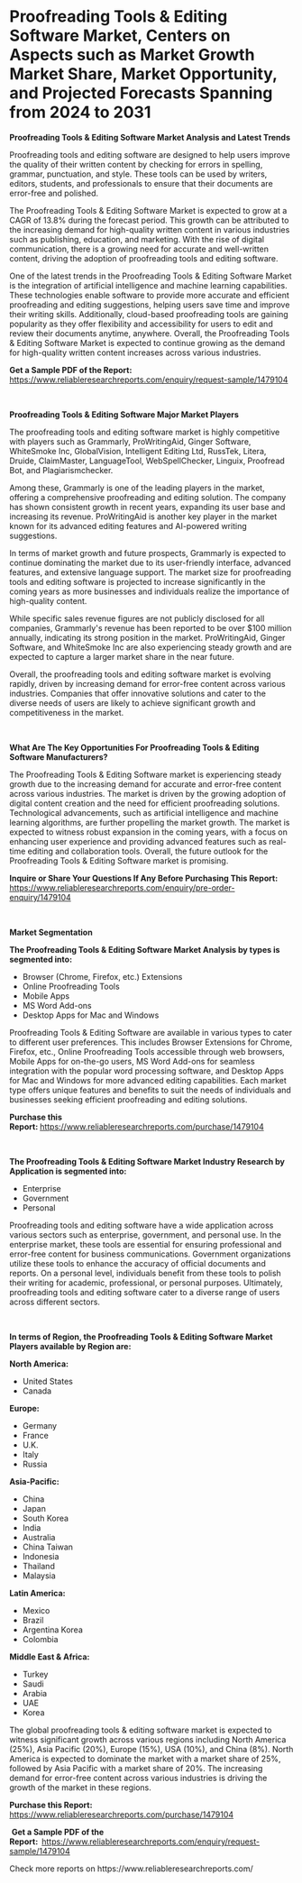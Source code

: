 <p><h1>Proofreading Tools & Editing Software Market, Centers on Aspects such as Market Growth Market Share, Market Opportunity, and Projected Forecasts Spanning from 2024 to 2031</h1></p><p><strong>Proofreading Tools & Editing Software Market Analysis and Latest Trends</strong></p>
<p><p>Proofreading tools and editing software are designed to help users improve the quality of their written content by checking for errors in spelling, grammar, punctuation, and style. These tools can be used by writers, editors, students, and professionals to ensure that their documents are error-free and polished.</p><p>The Proofreading Tools & Editing Software Market is expected to grow at a CAGR of 13.8% during the forecast period. This growth can be attributed to the increasing demand for high-quality written content in various industries such as publishing, education, and marketing. With the rise of digital communication, there is a growing need for accurate and well-written content, driving the adoption of proofreading tools and editing software.</p><p>One of the latest trends in the Proofreading Tools & Editing Software Market is the integration of artificial intelligence and machine learning capabilities. These technologies enable software to provide more accurate and efficient proofreading and editing suggestions, helping users save time and improve their writing skills. Additionally, cloud-based proofreading tools are gaining popularity as they offer flexibility and accessibility for users to edit and review their documents anytime, anywhere. Overall, the Proofreading Tools & Editing Software Market is expected to continue growing as the demand for high-quality written content increases across various industries.</p></p>
<p><strong>Get a Sample PDF of the Report:&nbsp;</strong> <a href="https://www.reliableresearchreports.com/enquiry/request-sample/1479104">https://www.reliableresearchreports.com/enquiry/request-sample/1479104</a></p>
<p>&nbsp;</p>
<p><strong>Proofreading Tools & Editing Software Major Market Players</strong></p>
<p><p>The proofreading tools and editing software market is highly competitive with players such as Grammarly, ProWritingAid, Ginger Software, WhiteSmoke Inc, GlobalVision, Intelligent Editing Ltd, RussTek, Litera, Druide, ClaimMaster, LanguageTool, WebSpellChecker, Linguix, Proofread Bot, and Plagiarismchecker. </p><p>Among these, Grammarly is one of the leading players in the market, offering a comprehensive proofreading and editing solution. The company has shown consistent growth in recent years, expanding its user base and increasing its revenue. ProWritingAid is another key player in the market known for its advanced editing features and AI-powered writing suggestions. </p><p>In terms of market growth and future prospects, Grammarly is expected to continue dominating the market due to its user-friendly interface, advanced features, and extensive language support. The market size for proofreading tools and editing software is projected to increase significantly in the coming years as more businesses and individuals realize the importance of high-quality content.</p><p>While specific sales revenue figures are not publicly disclosed for all companies, Grammarly's revenue has been reported to be over $100 million annually, indicating its strong position in the market. ProWritingAid, Ginger Software, and WhiteSmoke Inc are also experiencing steady growth and are expected to capture a larger market share in the near future.</p><p>Overall, the proofreading tools and editing software market is evolving rapidly, driven by increasing demand for error-free content across various industries. Companies that offer innovative solutions and cater to the diverse needs of users are likely to achieve significant growth and competitiveness in the market.</p></p>
<p>&nbsp;</p>
<p><strong>What Are The Key Opportunities For Proofreading Tools & Editing Software Manufacturers?</strong></p>
<p><p>The Proofreading Tools & Editing Software market is experiencing steady growth due to the increasing demand for accurate and error-free content across various industries. The market is driven by the growing adoption of digital content creation and the need for efficient proofreading solutions. Technological advancements, such as artificial intelligence and machine learning algorithms, are further propelling the market growth. The market is expected to witness robust expansion in the coming years, with a focus on enhancing user experience and providing advanced features such as real-time editing and collaboration tools. Overall, the future outlook for the Proofreading Tools & Editing Software market is promising.</p></p>
<p><strong>Inquire or Share Your Questions If Any Before Purchasing This Report:</strong> <a href="https://www.reliableresearchreports.com/enquiry/pre-order-enquiry/1479104">https://www.reliableresearchreports.com/enquiry/pre-order-enquiry/1479104</a></p>
<p>&nbsp;</p>
<p><strong>Market Segmentation</strong></p>
<p><strong>The Proofreading Tools & Editing Software Market Analysis by types is segmented into:</strong></p>
<p><ul><li>Browser (Chrome, Firefox, etc.) Extensions</li><li>Online Proofreading Tools</li><li>Mobile Apps</li><li>MS Word Add-ons</li><li>Desktop Apps for Mac and Windows</li></ul></p>
<p><p>Proofreading Tools & Editing Software are available in various types to cater to different user preferences. This includes Browser Extensions for Chrome, Firefox, etc., Online Proofreading Tools accessible through web browsers, Mobile Apps for on-the-go users, MS Word Add-ons for seamless integration with the popular word processing software, and Desktop Apps for Mac and Windows for more advanced editing capabilities. Each market type offers unique features and benefits to suit the needs of individuals and businesses seeking efficient proofreading and editing solutions.</p></p>
<p><strong>Purchase this Report:&nbsp;</strong><a href="https://www.reliableresearchreports.com/purchase/1479104">https://www.reliableresearchreports.com/purchase/1479104</a></p>
<p>&nbsp;</p>
<p><strong>The Proofreading Tools & Editing Software Market Industry Research by Application is segmented into:</strong></p>
<p><ul><li>Enterprise</li><li>Government</li><li>Personal</li></ul></p>
<p><p>Proofreading tools and editing software have a wide application across various sectors such as enterprise, government, and personal use. In the enterprise market, these tools are essential for ensuring professional and error-free content for business communications. Government organizations utilize these tools to enhance the accuracy of official documents and reports. On a personal level, individuals benefit from these tools to polish their writing for academic, professional, or personal purposes. Ultimately, proofreading tools and editing software cater to a diverse range of users across different sectors.</p></p>
<p>&nbsp;</p>
<p><strong>In terms of Region, the Proofreading Tools & Editing Software Market Players available by Region are:</strong></p>
<p>
    <p> <strong> North America: </strong>
        <ul>
            <li>United States</li>
            <li>Canada</li>
        </ul>
        </p> 
    <p> <strong> Europe: </strong>
        <ul>
            <li>Germany</li>
            <li>France</li>
            <li>U.K.</li>
            <li>Italy</li>
            <li>Russia</li>
        </ul>
        </p> 
    <p> <strong> Asia-Pacific: </strong>
        <ul>
            <li>China</li>
            <li>Japan</li>
            <li>South Korea</li>
            <li>India</li>
            <li>Australia</li>
            <li>China Taiwan</li>
            <li>Indonesia</li>
            <li>Thailand</li>
            <li>Malaysia</li>
        </ul>
        </p> 
    <p> <strong> Latin America: </strong>
        <ul>
            <li>Mexico</li>
            <li>Brazil</li>
            <li>Argentina Korea</li>
            <li>Colombia</li>
        </ul>
        </p> 
    <p> <strong> Middle East & Africa: </strong>
        <ul>
            <li>Turkey</li>
            <li>Saudi</li>
            <li>Arabia</li>
            <li>UAE</li>
            <li>Korea</li>
        </ul>
    </p>
    </p>
<p><p>The global proofreading tools & editing software market is expected to witness significant growth across various regions including North America (25%), Asia Pacific (20%), Europe (15%), USA (10%), and China (8%). North America is expected to dominate the market with a market share of 25%, followed by Asia Pacific with a market share of 20%. The increasing demand for error-free content across various industries is driving the growth of the market in these regions.</p></p>
<p><strong>Purchase this Report: </strong><a href="https://www.reliableresearchreports.com/purchase/1479104">https://www.reliableresearchreports.com/purchase/1479104</a></p>
<p>&nbsp;<strong>Get a Sample PDF of the Report:&nbsp;&nbsp;</strong><a href="https://www.reliableresearchreports.com/enquiry/request-sample/1479104">https://www.reliableresearchreports.com/enquiry/request-sample/1479104</a></p>
<p><strong></strong></p>
<p>Check more reports on https://www.reliableresearchreports.com/</p>
